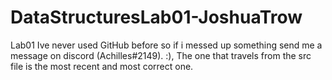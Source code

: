 # DataStructuresLab01-JoshuaTrow
Lab01
Ive never used GitHub before so if i messed up something send me a message on discord (Achilles#2149). :), The one that travels from the src file is the most recent and most correct one.
